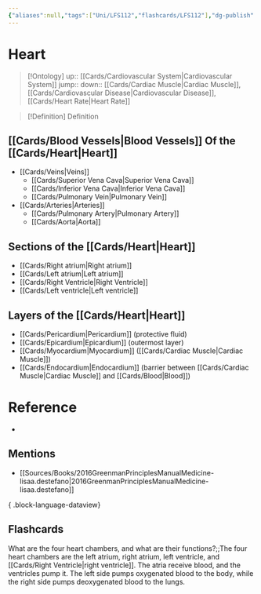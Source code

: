 ```yaml
---
{"aliases":null,"tags":["Uni/LFS112","flashcards/LFS112"],"dg-publish":true,"permalink":"/cards/heart/","dgPassFrontmatter":true}
---
```


# Heart

> [!Ontology]
> up:: [[Cards/Cardiovascular System\|Cardiovascular System]]
> jump::
> down:: [[Cards/Cardiac Muscle\|Cardiac Muscle]], [[Cards/Cardiovascular Disease\|Cardiovascular Disease]], [[Cards/Heart Rate\|Heart Rate]]

> [!Definition] Definition

<style> .container {font-family: sans-serif; text-align: center;} .button-wrapper button {z-index: 1;height: 40px; width: 100px; margin: 10px;padding: 5px;} .excalidraw .App-menu_top .buttonList { display: flex;} .excalidraw-wrapper { height: 800px; margin: 50px; position: relative;} :root[dir="ltr"] .excalidraw .layer-ui__wrapper .zen-mode-transition.App-menu_bottom--transition-left {transform: none;} </style><script src="https://cdn.jsdelivr.net/npm/react@17/umd/react.production.min.js"></script><script src="https://cdn.jsdelivr.net/npm/react-dom@17/umd/react-dom.production.min.js"></script><script type="text/javascript" src="https://cdn.jsdelivr.net/npm/@excalidraw/excalidraw@0/dist/excalidraw.production.min.js"></script><div id="Anatomy_of_the_Heartexcalidraw.md1"></div><script>(function(){const InitialData={"type":"excalidraw","version":2,"source":"https://github.com/zsviczian/obsidian-excalidraw-plugin/releases/tag/2.6.7","elements":[{"type":"image","version":148,"versionNonce":645086980,"isDeleted":false,"id":"aQxeJnr_dg8npcvuqEAjo","fillStyle":"hachure","strokeWidth":1,"strokeStyle":"solid","roughness":1,"opacity":100,"angle":0,"x":-150.85185185185185,"y":-237.08609271523176,"strokeColor":"transparent","backgroundColor":"transparent","width":325.7037037037037,"height":509.58609271523176,"seed":1159055036,"groupIds":[],"roundness":null,"boundElements":[],"updated":1733534930040,"link":null,"locked":false,"status":"pending","fileId":"cc1fffc85710f329833442dcc2c32b45cc45ae77","scale":[1,1],"index":"a0","frameId":null,"crop":null},{"type":"arrow","version":190,"versionNonce":480715580,"isDeleted":false,"id":"WF_2GhhiVxCx5WzcvH05Q","fillStyle":"hachure","strokeWidth":4,"strokeStyle":"solid","roughness":1,"opacity":100,"angle":0,"x":-212.08675677959738,"y":-33.95111919107258,"strokeColor":"#1e1e1e","backgroundColor":"transparent","width":153.08675677959738,"height":86.95111919107251,"seed":1606675388,"groupIds":[],"roundness":{"type":2},"boundElements":[],"updated":1733534930040,"link":null,"locked":false,"startBinding":{"elementId":"0cbQrxVN","focus":-0.695700327017201,"gap":4.895768661884858},"endBinding":null,"lastCommittedPoint":null,"startArrowhead":null,"endArrowhead":"arrow","points":[[0,0],[153.08675677959738,86.95111919107251]],"index":"a1","frameId":null},{"type":"text","version":192,"versionNonce":1060945540,"isDeleted":false,"id":"0cbQrxVN","fillStyle":"hachure","strokeWidth":1,"strokeStyle":"solid","roughness":1,"opacity":100,"angle":0,"x":-378.48653850300565,"y":-56.01410014925389,"strokeColor":"#1e1e1e","backgroundColor":"transparent","width":161.50392150878906,"height":35,"seed":77754,"groupIds":[],"roundness":{"type":1},"boundElements":[{"id":"WF_2GhhiVxCx5WzcvH05Q","type":"arrow"}],"updated":1733534930040,"link":null,"locked":false,"fontSize":28,"fontFamily":1,"text":"Left Atrium","rawText":"Left Atrium","textAlign":"left","verticalAlign":"middle","containerId":null,"originalText":"Left Atrium","lineHeight":1.25,"baseline":24,"autoResize":true,"index":"a2","frameId":null},{"type":"arrow","version":559,"versionNonce":1859607484,"isDeleted":false,"id":"d7DuKjAOMpyvtBKY5JevE","fillStyle":"hachure","strokeWidth":4,"strokeStyle":"solid","roughness":1,"opacity":100,"angle":0,"x":-164.47337233724355,"y":102.56345746048802,"strokeColor":"#1e1e1e","backgroundColor":"transparent","width":182.84615384615384,"height":34.60886485608313,"seed":75461692,"groupIds":[],"roundness":{"type":2},"boundElements":[],"updated":1733534930040,"link":null,"locked":false,"startBinding":{"elementId":"qh6XKAYQ","focus":-0.4782821358423705,"gap":7.294741439805705},"endBinding":null,"lastCommittedPoint":null,"startArrowhead":null,"endArrowhead":"arrow","points":[[0,0],[182.84615384615384,34.60886485608313]],"index":"a3","frameId":null},{"type":"text","version":61,"versionNonce":296373764,"isDeleted":false,"id":"qh6XKAYQ","fillStyle":"hachure","strokeWidth":1,"strokeStyle":"solid","roughness":1,"opacity":100,"angle":0,"x":-361.04811255634615,"y":82.70695364238412,"strokeColor":"#1e1e1e","backgroundColor":"transparent","width":190.23191994428635,"height":35,"seed":7761,"groupIds":[],"roundness":{"type":1},"boundElements":[{"id":"d7DuKjAOMpyvtBKY5JevE","type":"arrow"}],"updated":1733534930040,"link":null,"locked":false,"fontSize":28,"fontFamily":1,"text":"Left ventricle","rawText":"Left ventricle","textAlign":"left","verticalAlign":"middle","containerId":null,"originalText":"Left ventricle","lineHeight":1.25,"baseline":24,"autoResize":true,"index":"a4","frameId":null},{"type":"text","version":84,"versionNonce":1869382716,"isDeleted":false,"id":"s3RWd7M9","fillStyle":"hachure","strokeWidth":4,"strokeStyle":"solid","roughness":1,"opacity":100,"angle":0,"x":252.5039490095088,"y":-121.57310479601529,"strokeColor":"#1e1e1e","backgroundColor":"transparent","width":168.78392028808594,"height":35,"seed":1240659772,"groupIds":[],"roundness":null,"boundElements":[{"id":"t0d_9nO0sCyawmB5C7hl2","type":"arrow"}],"updated":1733534930040,"link":null,"locked":false,"fontSize":28,"fontFamily":1,"text":"Right Atrium","rawText":"Right Atrium","textAlign":"left","verticalAlign":"top","containerId":null,"originalText":"Right Atrium","lineHeight":1.25,"baseline":24,"autoResize":true,"index":"a5","frameId":null},{"type":"text","version":59,"versionNonce":1857678724,"isDeleted":false,"id":"pDKrIcqx","fillStyle":"hachure","strokeWidth":4,"strokeStyle":"solid","roughness":1,"opacity":100,"angle":0,"x":281.7370127927194,"y":109.48830604523783,"strokeColor":"#1e1e1e","backgroundColor":"transparent","width":197.65191942453384,"height":35,"seed":1762901252,"groupIds":[],"roundness":null,"boundElements":[{"id":"aniyBbCws9XN5yCw3w6mJ","type":"arrow"}],"updated":1733534930040,"link":null,"locked":false,"fontSize":28,"fontFamily":1,"text":"Right Ventricle","rawText":"Right Ventricle","textAlign":"left","verticalAlign":"top","containerId":null,"originalText":"Right Ventricle","lineHeight":1.25,"baseline":24,"autoResize":true,"index":"a6","frameId":null},{"type":"arrow","version":71,"versionNonce":1682480316,"isDeleted":false,"id":"aniyBbCws9XN5yCw3w6mJ","fillStyle":"hachure","strokeWidth":4,"strokeStyle":"solid","roughness":1,"opacity":100,"angle":0,"x":272.5335354202822,"y":127.89526079011227,"strokeColor":"#1e1e1e","backgroundColor":"transparent","width":151.34607234674525,"height":9.203477372437249,"seed":988367804,"groupIds":[],"roundness":{"type":2},"boundElements":[],"updated":1733534930040,"link":null,"locked":false,"startBinding":{"elementId":"pDKrIcqx","focus":0.23961500788851325,"gap":9.203477372437192},"endBinding":null,"lastCommittedPoint":null,"startArrowhead":null,"endArrowhead":"arrow","points":[[0,0],[-151.34607234674525,9.203477372437249]],"index":"a7","frameId":null},{"type":"arrow","version":273,"versionNonce":1470733572,"isDeleted":false,"id":"t0d_9nO0sCyawmB5C7hl2","fillStyle":"hachure","strokeWidth":4,"strokeStyle":"solid","roughness":1,"opacity":100,"angle":0,"x":241.25525444319658,"y":-96.84151898956262,"strokeColor":"#1e1e1e","backgroundColor":"transparent","width":147.86545021765198,"height":84.85069476322971,"seed":38755460,"groupIds":[],"roundness":{"type":2},"boundElements":[],"updated":1733534930040,"link":null,"locked":false,"startBinding":{"elementId":"s3RWd7M9","focus":0.7227753245899127,"gap":11.248694566312224},"endBinding":null,"lastCommittedPoint":null,"startArrowhead":null,"endArrowhead":"arrow","points":[[0,0],[-147.86545021765198,84.85069476322971]],"index":"a8","frameId":null},{"type":"text","version":208,"versionNonce":118334780,"isDeleted":false,"id":"O4QYXrBj","fillStyle":"hachure","strokeWidth":4,"strokeStyle":"solid","roughness":1,"opacity":100,"angle":0,"x":204.04345341344174,"y":-220.44843544714922,"strokeColor":"#1e1e1e","backgroundColor":"transparent","width":388.751865029335,"height":35,"seed":515093692,"groupIds":[],"roundness":null,"boundElements":[{"id":"A2nd3pjaOFvTEI2HWpmRM","type":"arrow"}],"updated":1733534930040,"link":"[[Cards/Lungs\|Lungs]]","locked":false,"fontSize":28,"fontFamily":1,"text":"Pulmonary Artery (to Lungs)","rawText":"Pulmonary Artery (to [[Cards/Lungs\|Lungs]])","textAlign":"left","verticalAlign":"top","containerId":null,"originalText":"Pulmonary Artery (to Lungs)","lineHeight":1.25,"baseline":24,"autoResize":true,"index":"a9","frameId":null},{"type":"arrow","version":247,"versionNonce":1979145348,"isDeleted":false,"id":"A2nd3pjaOFvTEI2HWpmRM","fillStyle":"hachure","strokeWidth":4,"strokeStyle":"solid","roughness":1,"opacity":100,"angle":0,"x":197.0500333566988,"y":-178.22082995423995,"strokeColor":"#1e1e1e","backgroundColor":"transparent","width":140.25976002568677,"height":172.11482902294676,"seed":763449532,"groupIds":[],"roundness":{"type":2},"boundElements":[],"updated":1733534930040,"link":null,"locked":false,"startBinding":{"elementId":"O4QYXrBj","focus":0.8838363856289644,"gap":10.057146973729004},"endBinding":null,"lastCommittedPoint":null,"startArrowhead":null,"endArrowhead":"arrow","points":[[0,0],[-140.25976002568677,172.11482902294676]],"index":"aA","frameId":null},{"id":"WqEQnifT","type":"text","x":147.66862738909504,"y":-283.30543840546994,"width":94.41596984863281,"height":35,"angle":0,"strokeColor":"#1e1e1e","backgroundColor":"transparent","fillStyle":"hachure","strokeWidth":4,"strokeStyle":"solid","roughness":1,"opacity":100,"groupIds":[],"roundness":null,"seed":276312380,"version":18,"versionNonce":220044732,"isDeleted":false,"boundElements":[{"id":"urPMkCbkAk_UW5ie4JfOu","type":"arrow"}],"updated":1733534930040,"link":null,"locked":false,"text":"Aorta ","rawText":"Aorta ","fontSize":28,"fontFamily":1,"textAlign":"left","verticalAlign":"top","baseline":24,"containerId":null,"originalText":"Aorta ","lineHeight":1.25,"autoResize":true,"index":"aB","frameId":null},{"id":"urPMkCbkAk_UW5ie4JfOu","type":"arrow","x":138.00289760285955,"y":-262.4916331618341,"width":161.5557692842209,"height":79.98594824139093,"angle":0,"strokeColor":"#1e1e1e","backgroundColor":"transparent","fillStyle":"hachure","strokeWidth":4,"strokeStyle":"solid","roughness":1,"opacity":100,"groupIds":[],"roundness":{"type":2},"seed":233618948,"version":117,"versionNonce":325135364,"isDeleted":false,"boundElements":[],"updated":1733534930040,"link":null,"locked":false,"points":[[0,0],[-161.5557692842209,79.98594824139093]],"lastCommittedPoint":null,"startBinding":{"elementId":"WqEQnifT","focus":0.60784669139775,"gap":9.665729786235488},"endBinding":null,"startArrowhead":null,"endArrowhead":"arrow","index":"aC","frameId":null},{"id":"Z4Y4jysk","type":"text","x":-473.3202356331499,"y":-288.94795478652895,"width":267.3438720703125,"height":35,"angle":0,"strokeColor":"#1e1e1e","backgroundColor":"transparent","fillStyle":"hachure","strokeWidth":4,"strokeStyle":"solid","roughness":1,"opacity":100,"groupIds":[],"roundness":null,"seed":1691893124,"version":126,"versionNonce":798656060,"isDeleted":false,"boundElements":[{"id":"1CeXVYqytNfb9CwMlMAeI","type":"arrow"}],"updated":1733534930040,"link":"[[Cards/Superior Vena Cava\|Superior Vena Cava]]","locked":false,"text":"Superior Vena Cava","rawText":"[[Cards/Superior Vena Cava\|Superior Vena Cava]]","fontSize":28,"fontFamily":1,"textAlign":"left","verticalAlign":"top","baseline":24,"containerId":null,"originalText":"Superior Vena Cava","lineHeight":1.25,"autoResize":true,"index":"aD","frameId":null},{"id":"1CeXVYqytNfb9CwMlMAeI","type":"arrow","x":-200.15207856613898,"y":-261.489675724474,"width":100,"height":81.73913043478257,"angle":0,"strokeColor":"#1e1e1e","backgroundColor":"transparent","fillStyle":"hachure","strokeWidth":4,"strokeStyle":"solid","roughness":1,"opacity":100,"groupIds":[],"roundness":{"type":2},"seed":513365052,"version":78,"versionNonce":300223364,"isDeleted":false,"boundElements":[],"updated":1733534930040,"link":null,"locked":false,"points":[[0,0],[100,81.73913043478257]],"lastCommittedPoint":null,"startBinding":{"elementId":"Z4Y4jysk","focus":-0.8209431833427256,"gap":5.824162926385895},"endBinding":null,"startArrowhead":null,"endArrowhead":"arrow","index":"aE","frameId":null},{"id":"V8u1eNrf","type":"text","x":-356.6705005685165,"y":327.51109915663994,"width":262.83589428663254,"height":35,"angle":0,"strokeColor":"#1e1e1e","backgroundColor":"transparent","fillStyle":"hachure","strokeWidth":4,"strokeStyle":"solid","roughness":1,"opacity":100,"groupIds":[],"roundness":null,"seed":743991356,"version":72,"versionNonce":862346940,"isDeleted":false,"boundElements":[{"id":"WDOaOivanwc0MHusIH_C-","type":"arrow"}],"updated":1733534930040,"link":"[[Cards/Inferior Vena Cava\|Inferior Vena Cava]]","locked":false,"text":"Inferior Vena Cava","rawText":"[[Cards/Inferior Vena Cava\|Inferior Vena Cava]]","fontSize":28,"fontFamily":1,"textAlign":"left","verticalAlign":"top","baseline":24,"containerId":null,"originalText":"Inferior Vena Cava","lineHeight":1.25,"autoResize":true,"index":"aF","frameId":null},{"id":"WDOaOivanwc0MHusIH_C-","type":"arrow","x":-161.01832665547306,"y":317.9458817653357,"width":106.08695652173913,"height":103.47826086956516,"angle":0,"strokeColor":"#1e1e1e","backgroundColor":"transparent","fillStyle":"hachure","strokeWidth":4,"strokeStyle":"solid","roughness":1,"opacity":100,"groupIds":[],"roundness":{"type":2},"seed":537786372,"version":70,"versionNonce":1673591556,"isDeleted":false,"boundElements":[],"updated":1733534930040,"link":null,"locked":false,"points":[[0,0],[106.08695652173913,-103.47826086956516]],"lastCommittedPoint":null,"startBinding":{"elementId":"V8u1eNrf","focus":0.2454553170394206,"gap":9.565217391304259},"endBinding":null,"startArrowhead":null,"endArrowhead":"arrow","index":"aG","frameId":null},{"id":"qq2ZDnFs","type":"text","x":299.0455821637672,"y":-21.996260401767927,"width":195.21593058109283,"height":35,"angle":0,"strokeColor":"#1e1e1e","backgroundColor":"transparent","fillStyle":"hachure","strokeWidth":4,"strokeStyle":"solid","roughness":1,"opacity":100,"groupIds":[],"roundness":null,"seed":1591826876,"version":60,"versionNonce":1898129212,"isDeleted":false,"boundElements":[{"id":"3Fmwqkbz5KZTcazZEkUE2","type":"arrow"}],"updated":1733534930040,"link":"[[Cards/Pulmonary Vein\|Pulmonary Vein]]","locked":false,"text":"Pulmonary Vein","rawText":"[[Cards/Pulmonary Vein\|Pulmonary Vein]]","fontSize":28,"fontFamily":1,"textAlign":"left","verticalAlign":"top","baseline":24,"containerId":null,"originalText":"Pulmonary Vein","lineHeight":1.25,"autoResize":true,"index":"aH","frameId":null},{"id":"3Fmwqkbz5KZTcazZEkUE2","type":"arrow","x":289.2804245992879,"y":-5.7209977943026615,"width":146.47736346718762,"height":4.340070028657408,"angle":0,"strokeColor":"#1e1e1e","backgroundColor":"transparent","fillStyle":"hachure","strokeWidth":4,"strokeStyle":"solid","roughness":1,"opacity":100,"groupIds":[],"roundness":{"type":2},"seed":1732743428,"version":72,"versionNonce":57866884,"isDeleted":false,"boundElements":[],"updated":1733534930040,"link":null,"locked":false,"points":[[0,0],[-146.47736346718762,4.340070028657408]],"lastCommittedPoint":null,"startBinding":{"elementId":"qq2ZDnFs","focus":0.21591274200011956,"gap":9.765157564479296},"endBinding":null,"startArrowhead":null,"endArrowhead":"arrow","index":"aI","frameId":null}],"appState":{"theme":"light","viewBackgroundColor":"#ffffff","currentItemStrokeColor":"#1e1e1e","currentItemBackgroundColor":"transparent","currentItemFillStyle":"hachure","currentItemStrokeWidth":4,"currentItemStrokeStyle":"solid","currentItemRoughness":1,"currentItemOpacity":100,"currentItemFontFamily":1,"currentItemFontSize":28,"currentItemTextAlign":"left","currentItemStartArrowhead":null,"currentItemEndArrowhead":"arrow","currentItemArrowType":"round","scrollX":501.3759164746509,"scrollY":512.2275092801844,"zoom":{"value":1.183069},"currentItemRoundness":"round","gridSize":20,"gridStep":5,"gridModeEnabled":false,"gridColor":{"Bold":"rgba(217, 217, 217, 0.5)","Regular":"rgba(230, 230, 230, 0.5)"},"currentStrokeOptions":null,"frameRendering":{"enabled":true,"clip":true,"name":true,"outline":true},"objectsSnapModeEnabled":false,"activeTool":{"type":"selection","customType":null,"locked":false,"lastActiveTool":null}},"files":{}};InitialData.scrollToContent=true;App=()=>{const e=React.useRef(null),t=React.useRef(null),[n,i]=React.useState({width:void 0,height:void 0});return React.useEffect(()=>{i({width:t.current.getBoundingClientRect().width,height:t.current.getBoundingClientRect().height});const e=()=>{i({width:t.current.getBoundingClientRect().width,height:t.current.getBoundingClientRect().height})};return window.addEventListener("resize",e),()=>window.removeEventListener("resize",e)},[t]),React.createElement(React.Fragment,null,React.createElement("div",{className:"excalidraw-wrapper",ref:t},React.createElement(ExcalidrawLib.Excalidraw,{ref:e,width:n.width,height:n.height,initialData:InitialData,viewModeEnabled:!0,zenModeEnabled:!0,gridModeEnabled:!1})))},excalidrawWrapper=document.getElementById("Anatomy_of_the_Heartexcalidraw.md1");ReactDOM.render(React.createElement(App),excalidrawWrapper);})();</script>

## [[Cards/Blood Vessels\|Blood Vessels]] Of the [[Cards/Heart\|Heart]]

- [[Cards/Veins\|Veins]]
	- [[Cards/Superior Vena Cava\|Superior Vena Cava]]
	- [[Cards/Inferior Vena Cava\|Inferior Vena Cava]]
	- [[Cards/Pulmonary Vein\|Pulmonary Vein]]
- [[Cards/Arteries\|Arteries]]
	- [[Cards/Pulmonary Artery\|Pulmonary Artery]]
	- [[Cards/Aorta\|Aorta]]

## Sections of the [[Cards/Heart\|Heart]]

- [[Cards/Right atrium\|Right atrium]]
- [[Cards/Left atrium\|Left atrium]]
- [[Cards/Right Ventricle\|Right Ventricle]]
- [[Cards/Left ventricle\|Left ventricle]]

## Layers of the [[Cards/Heart\|Heart]]

- [[Cards/Pericardium\|Pericardium]] (protective fluid)
- [[Cards/Epicardium\|Epicardium]] (outermost layer) 
- [[Cards/Myocardium\|Myocardium]] ([[Cards/Cardiac Muscle\|Cardiac Muscle]])
- [[Cards/Endocardium\|Endocardium]] (barrier between [[Cards/Cardiac Muscle\|Cardiac Muscle]] and [[Cards/Blood\|Blood]])

# Reference

- 

## Mentions

- [[Sources/Books/2016GreenmanPrinciplesManualMedicine-lisaa.destefano\|2016GreenmanPrinciplesManualMedicine-lisaa.destefano]]

{ .block-language-dataview}

## Flashcards

What are the four heart chambers, and what are their functions?;;The four heart chambers are the left atrium, right atrium, left ventricle, and [[Cards/Right Ventricle\|right ventricle]]. The atria receive blood, and the ventricles pump it. The left side pumps oxygenated blood to the body, while the right side pumps deoxygenated blood to the lungs.
<!--SR:!2024-11-18,77,210-->
